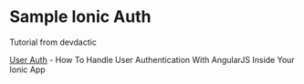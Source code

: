 # Sample Ionic Auth
Tutorial from devdactic

[User Auth] - How To Handle User Authentication With AngularJS Inside Your Ionic App

[User Auth]: https://devdactic.com/user-auth-angularjs-ionic/

